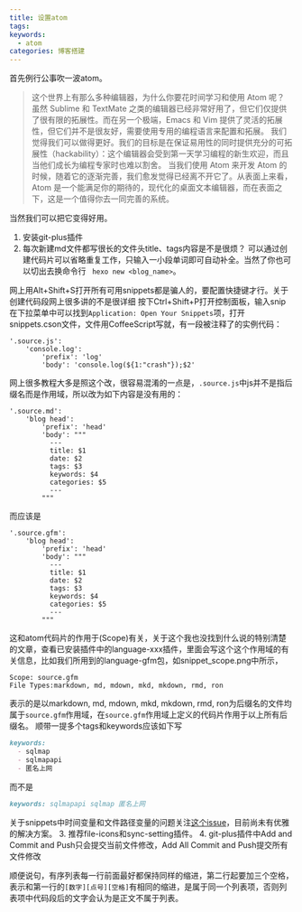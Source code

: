 ```yaml
---
title: 设置atom
tags:
keywords:
  - atom
categories: 博客搭建
---
```

首先例行公事吹一波atom。
>这个世界上有那么多种编辑器，为什么你要花时间学习和使用 Atom 呢？
虽然 Sublime 和 TextMate 之类的编辑器已经非常好用了，但它们仅提供了很有限的拓展性。而在另一个极端，Emacs 和 Vim 提供了灵活的拓展性，但它们并不是很友好，需要使用专用的编程语言来配置和拓展。
我们觉得我们可以做得更好。我们的目标是在保证易用性的同时提供充分的可拓展性（hackability）：这个编辑器会受到第一天学习编程的新生欢迎，而且当他们成长为编程专家时也难以割舍。
当我们使用 Atom 来开发 Atom 的时候，随着它的逐渐完善，我们愈发觉得已经离不开它了。从表面上来看，Atom 是一个能满足你的期待的，现代化的桌面文本编辑器，而在表面之下，这是一个值得你去一同完善的系统。

<!-- more -->

当然我们可以把它变得好用。
1. 安装git-plus插件
2. 每次新建md文件都写很长的文件头title、tags内容是不是很烦？
可以通过创建代码片可以省略重复工作，只输入一小段单词即可自动补全。当然了你也可以切出去换命令行 ` hexo new <blog_name>`。

网上用Alt+Shift+S打开所有可用snippets都是骗人的，要配置快捷键才行。关于创建代码段网上很多讲的不是很详细
按下Ctrl+Shift+P打开控制面板，输入snip在下拉菜单中可以找到`Application: Open Your Snippets`项，打开snippets.cson文件，文件用CoffeeScript写就，有一段被注释了的实例代码：
```CSON
'.source.js':
    'console.log':
        'prefix': 'log'
        'body': 'console.log(${1:"crash"});$2'
```
网上很多教程大多是照这个改，很容易混淆的一点是，`.source.js`中js并不是指后缀名而是作用域，所以改为如下内容是没有用的：
```CSON
'.source.md':
    'blog head':
        'prefix': 'head'
        'body': """
          ---
          title: $1
          date: $2
          tags: $3
          keywords: $4
          categories: $5
          ---
        """
```
而应该是
```CSON
'.source.gfm':
    'blog head':
        'prefix': 'head'
        'body': """
          ---
          title: $1
          date: $2
          tags: $3
          keywords: $4
          categories: $5
          ---
        """
```
这和atom代码片的作用于(Scope)有关，关于这个我也没找到什么说的特别清楚的文章，查看已安装插件中的language-xxx插件，里面会写这个这个作用域的有关信息，比如我们所用到的language-gfm包，如snippet_scope.png中所示，
```
Scope: source.gfm
File Types:markdown, md, mdown, mkd, mkdown, rmd, ron
```
表示的是以markdown, md, mdown, mkd, mkdown, rmd, ron为后缀名的文件均属于`source.gfm`作用域，在`source.gfm`作用域上定义的代码片作用于以上所有后缀名。
顺带一提多个tags和keywords应该如下写
```markdown
keywords:
  - sqlmap
  - sqlmapapi
  - 匿名上网
```
而不是
```markdown
keywords: sqlmapapi sqlmap 匿名上网
```
关于snippets中时间变量和文件路径变量的问题关注[这个issue](https://github.com/atom/snippets/pull/173)，目前尚未有优雅的解决方案。
3. 推荐file-icons和sync-setting插件。
4. git-plus插件中Add and Commit and Push只会提交当前文件修改，Add All Commit and Push提交所有文件修改

顺便说句，有序列表每一行前面最好都保持同样的缩进，第二行起要加三个空格，表示和第一行的`[数字][点号][空格]`有相同的缩进，是属于同一个列表项，否则列表项中代码段后的文字会认为是正文不属于列表。
